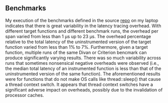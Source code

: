 ## Benchmarks

My execution of the benchmarks defined in the source [repo](https://github.com/pvillela/rust-latency-trace/tree/main) on my laptop indicates that there is great variability in the latency tracing overhead. With different target functions and different benchmark runs, the overhead per span varied from less than 1 µs up to 23 µs. The overhead percentage relative to the total latency of the uninstrumented version of the target function varied from less than 1% to 7%. Furthermore, given a target function, multiple runs of the same Divan or Criterion bencmark can produce significantly varying results. There was so much variability across runs that sometimes nonsensical negative overheads were observed (i.e., the median total latency of an instrumented function is less than that of the uninstrumented version of the same function). The aforementioned results were for functions that do not make OS calls like thread::sleep() that cause a thread context switch. It appears that thread context switches have a significant adverse impact on overheads, possibly due to the invalidation of processor caches.
